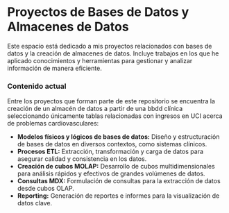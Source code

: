 # Proyectos de Bases de Datos y Almacenes de Datos

Este espacio está dedicado a mis proyectos relacionados con bases de datos y la creación de almacenes de datos.
Incluye trabajos en los que he aplicado conocimientos y herramientas para gestionar y analizar información de manera eficiente.

### Contenido actual
Entre los proyectos que forman parte de este repositorio se encuentra la creación de un almacén de datos a partir de una bbdd clínica seleccionando únicamente tablas relacionadas con ingresos en UCI acerca de problemas cardiovasculares:
- **Modelos físicos y lógicos de bases de datos:** Diseño y estructuración de bases de datos en diversos contextos, como sistemas clínicos.
- **Procesos ETL:** Extracción, transformación y carga de datos para asegurar calidad y consistencia en los datos.
- **Creación de cubos MOLAP:** Desarrollo de cubos multidimensionales para análisis rápidos y efectivos de grandes volúmenes de datos.
- **Consultas MDX:** Formulación de consultas para la extracción de datos desde cubos OLAP.
- **Reporting:** Generación de reportes e informes para la visualización de datos clave.

